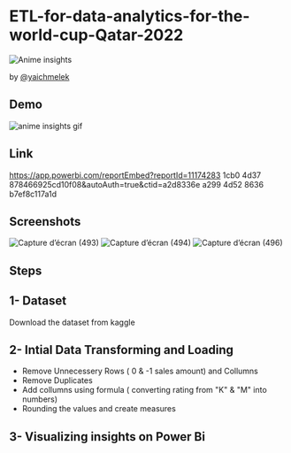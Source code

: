 # ETL-for-data-analytics-for-the-world-cup-Qatar-2022
![Anime insights](https://user-images.githubusercontent.com/107370774/180188529-c631f82a-e272-4aeb-9916-25fe4c3bef23.jpg)

by [@yaichmelek](https://linkedin.com/in/yaich-melek)


## Demo
![anime insights gif](https://user-images.githubusercontent.com/107370774/180192056-d3f9cac7-4818-467a-ae34-7dbf4c4a2952.gif)

## Link
https://app.powerbi.com/reportEmbed?reportId=11174283 1cb0 4d37 878466925cd10f08&autoAuth=true&ctid=a2d8336e a299 4d52 8636 b7ef8c117a1d

## Screenshots
![Capture d’écran (493)](https://user-images.githubusercontent.com/107370774/209954106-b2783ed3-6c81-4200-97aa-1717090cc881.png)
![Capture d’écran (494)](https://user-images.githubusercontent.com/107370774/209954340-093bf175-cab9-4b3f-b67b-dd042ef2ecf4.png)
![Capture d’écran (496)](https://user-images.githubusercontent.com/107370774/209954428-e565374d-df15-4be5-85d5-92b78cfaf35d.png)

## Steps
1- Dataset
--------------------------------------------------------------------------------
Download the dataset from kaggle

2- Intial Data Transforming and Loading
--------------------------------------------------------------------------------
- Remove Unnecessery Rows ( 0 & -1 sales amount) and Collumns
- Remove Duplicates
- Add collumns using formula ( converting rating from "K" & "M" into numbers)
- Rounding the values and create measures

3- Visualizing insights on Power Bi
--------------------------------------------------------------------------------
